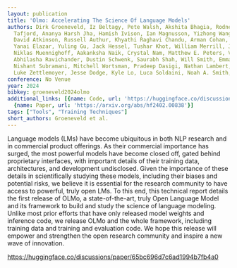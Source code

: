 ```yaml
---
layout: publication
title: 'Olmo: Accelerating The Science Of Language Models'
authors: Dirk Groeneveld, Iz Beltagy, Pete Walsh, Akshita Bhagia, Rodney Kinney, Oyvind
  Tafjord, Ananya Harsh Jha, Hamish Ivison, Ian Magnusson, Yizhong Wang, Shane Arora,
  David Atkinson, Russell Authur, Khyathi Raghavi Chandu, Arman Cohan, Jennifer Dumas,
  Yanai Elazar, Yuling Gu, Jack Hessel, Tushar Khot, William Merrill, Jacob Morrison,
  Niklas Muennighoff, Aakanksha Naik, Crystal Nam, Matthew E. Peters, Valentina Pyatkin,
  Abhilasha Ravichander, Dustin Schwenk, Saurabh Shah, Will Smith, Emma Strubell,
  Nishant Subramani, Mitchell Wortsman, Pradeep Dasigi, Nathan Lambert, Kyle Richardson,
  Luke Zettlemoyer, Jesse Dodge, Kyle Lo, Luca Soldaini, Noah A. Smith, Hannaneh Hajishirzi
conference: No Venue
year: 2024
bibkey: groeneveld2024olmo
additional_links: [{name: Code, url: 'https://huggingface.co/discussions/paper/65bc696d7c6ad1994b7fb4a0'},
  {name: Paper, url: 'https://arxiv.org/abs/hf2402.00838'}]
tags: ["Tools", "Training Techniques"]
short_authors: Groeneveld et al.
---
```

Language models (LMs) have become ubiquitous in both NLP research and in commercial product offerings. As their commercial importance has surged, the most powerful models have become closed off, gated behind proprietary interfaces, with important details of their training data, architectures, and development undisclosed. Given the importance of these details in scientifically studying these models, including their biases and potential risks, we believe it is essential for the research community to have access to powerful, truly open LMs. To this end, this technical report details the first release of OLMo, a state-of-the-art, truly Open Language Model and its framework to build and study the science of language modeling. Unlike most prior efforts that have only released model weights and inference code, we release OLMo and the whole framework, including training data and training and evaluation code. We hope this release will empower and strengthen the open research community and inspire a new wave of innovation.

https://huggingface.co/discussions/paper/65bc696d7c6ad1994b7fb4a0